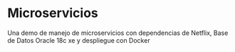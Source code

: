 # Microservicios
Una demo de manejo de microservicios con dependencias de Netflix, Base de Datos Oracle 18c xe y despliegue con Docker
